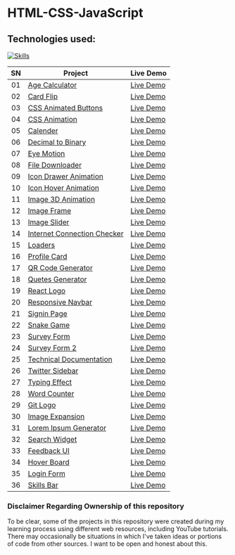 # HTML-CSS-JavaScript

## Technologies used:

[![Skills](https://skillicons.dev/icons?i=html,css,javascript,bootstrap)](https://github.com/sahilatahar/HTML-CSS-JavaScript#html-css-javascript)

| SN  | Project                                                                                                                 | Live Demo                                                                                   |
| :-: | ----------------------------------------------------------------------------------------------------------------------- | ------------------------------------------------------------------------------------------- |
| 01  | [Age Calculator](https://github.com/sahilatahar/HTML-CSS-JavaScript/tree/main/age-calculator)                           | [Live Demo](https://sahilatahar.github.io/HTML-CSS-JavaScript/age-calculator/)              |
| 02  | [Card Flip](https://github.com/sahilatahar/HTML-CSS-JavaScript/tree/main/card-flip)                                     | [Live Demo](https://sahilatahar.github.io/HTML-CSS-JavaScript/card-flip/)                   |
| 03  | [CSS Animated Buttons](https://github.com/sahilatahar/HTML-CSS-JavaScript/tree/main/css-animated-buttons)               | [Live Demo](https://sahilatahar.github.io/HTML-CSS-JavaScript/css-animated-buttons/)        |
| 04  | [CSS Animation](https://github.com/sahilatahar/HTML-CSS-JavaScript/tree/main/css-animation)                             | [Live Demo](https://sahilatahar.github.io/HTML-CSS-JavaScript/css-animation/)               |
| 05  | [Calender](https://github.com/sahilatahar/HTML-CSS-JavaScript/tree/main/Calender)                                       | [Live Demo](https://sahilatahar.github.io/HTML-CSS-JavaScript/Calender/)                    |
| 06  | [Decimal to Binary](https://github.com/sahilatahar/HTML-CSS-JavaScript/tree/main/decimal-to-binary)                     | [Live Demo](https://sahilatahar.github.io/HTML-CSS-JavaScript/decimal-to-binary)            |
| 07  | [Eye Motion](https://github.com/sahilatahar/HTML-CSS-JavaScript/tree/main/eyes-motion)                                  | [Live Demo](https://sahilatahar.github.io/HTML-CSS-JavaScript/eyes-motion/)                 |
| 08  | [File Downloader](https://github.com/sahilatahar/HTML-CSS-JavaScript/tree/main/file-downloader)                         | [Live Demo](https://sahilatahar.github.io/HTML-CSS-JavaScript/file-downloader/)             |
| 09  | [Icon Drawer Animation](https://github.com/sahilatahar/HTML-CSS-JavaScript/tree/main/icon-drawer-animation)             | [Live Demo](https://sahilatahar.github.io/HTML-CSS-JavaScript/icon-drawer-animation/)       |
| 10  | [Icon Hover Animation](https://github.com/sahilatahar/HTML-CSS-JavaScript/tree/main/icon-hover-animation)               | [Live Demo](https://sahilatahar.github.io/HTML-CSS-JavaScript/icon-hover-animation/)        |
| 11  | [Image 3D Animation](https://github.com/sahilatahar/HTML-CSS-JavaScript/tree/main/image-3d-animation)                   | [Live Demo](https://sahilatahar.github.io/HTML-CSS-JavaScript/image-3d-animation/)          |
| 12  | [Image Frame](https://github.com/sahilatahar/HTML-CSS-JavaScript/tree/main/image-frame)                                 | [Live Demo](https://sahilatahar.github.io/HTML-CSS-JavaScript/image-frame/)                 |
| 13  | [Image Slider](https://github.com/sahilatahar/HTML-CSS-JavaScript/tree/main/image-slider)                               | [Live Demo](https://sahilatahar.github.io/HTML-CSS-JavaScript/image-slider/)                |
| 14  | [Internet Connection Checker](https://github.com/sahilatahar/HTML-CSS-JavaScript/tree/main/internet-connection-checker) | [Live Demo](https://sahilatahar.github.io/HTML-CSS-JavaScript/internet-connection-checker/) |
| 15  | [Loaders](https://github.com/sahilatahar/HTML-CSS-JavaScript/tree/main/loaders)                                         | [Live Demo](https://sahilatahar.github.io/HTML-CSS-JavaScript/loaders/)                     |
| 16  | [Profile Card](https://github.com/sahilatahar/HTML-CSS-JavaScript/tree/main/profile-card)                               | [Live Demo](https://sahilatahar.github.io/HTML-CSS-JavaScript/profile-card/)                |
| 17  | [QR Code Generator](https://github.com/sahilatahar/HTML-CSS-JavaScript/tree/main/qr-code-generator)                     | [Live Demo](https://sahilatahar.github.io/HTML-CSS-JavaScript/qr-code-generator/)           |
| 18  | [Quetes Generator](https://github.com/sahilatahar/HTML-CSS-JavaScript/tree/main/quetes-generator)                       | [Live Demo](https://sahilatahar.github.io/HTML-CSS-JavaScript/quetes-generator/)            |
| 19  | [React Logo](https://github.com/sahilatahar/HTML-CSS-JavaScript/tree/main/react-logo)                                   | [Live Demo](https://sahilatahar.github.io/HTML-CSS-JavaScript/react-logo/)                  |
| 20  | [Responsive Navbar](https://github.com/sahilatahar/HTML-CSS-JavaScript/tree/main/responsive-navbar)                     | [Live Demo](https://sahilatahar.github.io/HTML-CSS-JavaScript/responsive-navbar/)           |
| 21  | [Signin Page](https://github.com/sahilatahar/HTML-CSS-JavaScript/tree/main/signin-page)                                 | [Live Demo](https://sahilatahar.github.io/HTML-CSS-JavaScript/signin-page/)                 |
| 22  | [Snake Game](https://github.com/sahilatahar/HTML-CSS-JavaScript/tree/main/snake-game)                                   | [Live Demo](https://sahilatahar.github.io/HTML-CSS-JavaScript/snake-game)                   |
| 23  | [Survey Form](https://github.com/sahilatahar/HTML-CSS-JavaScript/tree/main/survey-form)                                 | [Live Demo](https://sahilatahar.github.io/HTML-CSS-JavaScript/survey-form/)                 |
| 24  | [Survey Form 2](https://github.com/sahilatahar/HTML-CSS-JavaScript/tree/main/survey-form2)                              | [Live Demo](https://sahilatahar.github.io/HTML-CSS-JavaScript/survey-form2/)                |
| 25  | [Technical Documentation](https://github.com/sahilatahar/HTML-CSS-JavaScript/tree/main/technical-documentation)         | [Live Demo](https://sahilatahar.github.io/HTML-CSS-JavaScript/technical-documentation/)     |
| 26  | [Twitter Sidebar](https://github.com/sahilatahar/HTML-CSS-JavaScript/tree/main/twitter-sidebar)                         | [Live Demo](https://sahilatahar.github.io/HTML-CSS-JavaScript/twitter-sidebar/)             |
| 27  | [Typing Effect](https://github.com/sahilatahar/HTML-CSS-JavaScript/tree/main/typing-effect)                             | [Live Demo](https://sahilatahar.github.io/HTML-CSS-JavaScript/typing-effect/)               |
| 28  | [Word Counter](https://github.com/sahilatahar/HTML-CSS-JavaScript/tree/main/word-counter)                               | [Live Demo](https://sahilatahar.github.io/HTML-CSS-JavaScript/word-counter/)                |
| 29  | [Git Logo](https://github.com/sahilatahar/HTML-CSS-JavaScript/tree/main/git-logo)                                       | [Live Demo](https://sahilatahar.github.io/HTML-CSS-JavaScript/git-logo/)                    |
| 30  | [Image Expansion](https://github.com/sahilatahar/HTML-CSS-JavaScript/tree/main/image-expansion)                         | [Live Demo](https://sahilatahar.github.io/HTML-CSS-JavaScript/image-expansion/)             |
| 31  | [Lorem Ipsum Generator](https://github.com/sahilatahar/HTML-CSS-JavaScript/tree/main/lorem-ipsum-generator)             | [Live Demo](https://sahilatahar.github.io/HTML-CSS-JavaScript/lorem-ipsum-generator/)       |
| 32  | [Search Widget](https://github.com/sahilatahar/HTML-CSS-JavaScript/tree/main/search-widget)                             | [Live Demo](https://sahilatahar.github.io/HTML-CSS-JavaScript/search-widget/)               |
| 33  | [Feedback UI](https://github.com/sahilatahar/HTML-CSS-JavaScript/tree/main/feedback-ui)                                 | [Live Demo](https://sahilatahar.github.io/HTML-CSS-JavaScript/feedback-ui/)                 |
| 34  | [Hover Board](https://github.com/sahilatahar/HTML-CSS-JavaScript/tree/main/hover-board)                                 | [Live Demo](https://sahilatahar.github.io/HTML-CSS-JavaScript/hover-board/)                 |
| 35  | [Login Form](https://github.com/sahilatahar/HTML-CSS-JavaScript/tree/main/login-form)                                   | [Live Demo](https://sahilatahar.github.io/HTML-CSS-JavaScript/login-form/)                  |
| 36  | [Skills Bar](https://github.com/sahilatahar/HTML-CSS-JavaScript/tree/main/skills-bar)                                     | [Live Demo](https://sahilatahar.github.io/HTML-CSS-JavaScript/skills-bar/)                   |

### Disclaimer Regarding Ownership of this repository

To be clear, some of the projects in this repository were created during my learning process using different web resources, including YouTube tutorials. There may occasionally be situations in which I've taken ideas or portions of code from other sources. I want to be open and honest about this.
